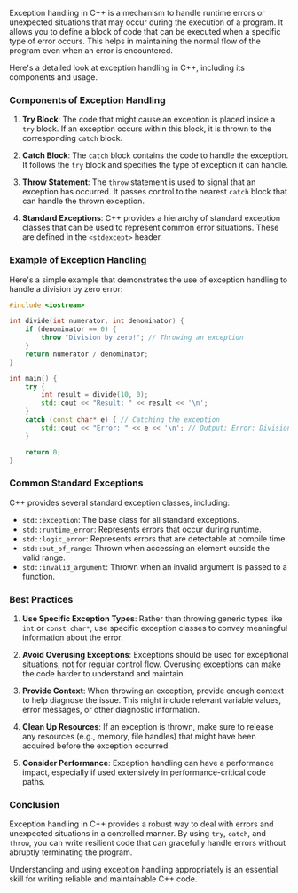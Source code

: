 Exception handling in C++ is a mechanism to handle runtime errors or unexpected situations that may occur during the execution of a program. It allows you to define a block of code that can be executed when a specific type of error occurs. This helps in maintaining the normal flow of the program even when an error is encountered.

Here's a detailed look at exception handling in C++, including its components and usage.

### Components of Exception Handling

1. **Try Block**: The code that might cause an exception is placed inside a `try` block. If an exception occurs within this block, it is thrown to the corresponding `catch` block.

2. **Catch Block**: The `catch` block contains the code to handle the exception. It follows the `try` block and specifies the type of exception it can handle.

3. **Throw Statement**: The `throw` statement is used to signal that an exception has occurred. It passes control to the nearest `catch` block that can handle the thrown exception.

4. **Standard Exceptions**: C++ provides a hierarchy of standard exception classes that can be used to represent common error situations. These are defined in the `<stdexcept>` header.

### Example of Exception Handling

Here's a simple example that demonstrates the use of exception handling to handle a division by zero error:

```cpp
#include <iostream>

int divide(int numerator, int denominator) {
    if (denominator == 0) {
        throw "Division by zero!"; // Throwing an exception
    }
    return numerator / denominator;
}

int main() {
    try {
        int result = divide(10, 0);
        std::cout << "Result: " << result << '\n';
    }
    catch (const char* e) { // Catching the exception
        std::cout << "Error: " << e << '\n'; // Output: Error: Division by zero!
    }

    return 0;
}
```

### Common Standard Exceptions

C++ provides several standard exception classes, including:

- `std::exception`: The base class for all standard exceptions.
- `std::runtime_error`: Represents errors that occur during runtime.
- `std::logic_error`: Represents errors that are detectable at compile time.
- `std::out_of_range`: Thrown when accessing an element outside the valid range.
- `std::invalid_argument`: Thrown when an invalid argument is passed to a function.

### Best Practices

1. **Use Specific Exception Types**: Rather than throwing generic types like `int` or `const char*`, use specific exception classes to convey meaningful information about the error.

2. **Avoid Overusing Exceptions**: Exceptions should be used for exceptional situations, not for regular control flow. Overusing exceptions can make the code harder to understand and maintain.

3. **Provide Context**: When throwing an exception, provide enough context to help diagnose the issue. This might include relevant variable values, error messages, or other diagnostic information.

4. **Clean Up Resources**: If an exception is thrown, make sure to release any resources (e.g., memory, file handles) that might have been acquired before the exception occurred.

5. **Consider Performance**: Exception handling can have a performance impact, especially if used extensively in performance-critical code paths.

### Conclusion

Exception handling in C++ provides a robust way to deal with errors and unexpected situations in a controlled manner. By using `try`, `catch`, and `throw`, you can write resilient code that can gracefully handle errors without abruptly terminating the program.

Understanding and using exception handling appropriately is an essential skill for writing reliable and maintainable C++ code.

